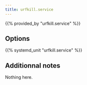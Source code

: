 ```yaml
---
title: urfkill.service
---
```


{{% provided_by "urfkill.service" %}}

## Options

{{% systemd_unit "urfkill.service" %}}

## Additionnal notes

Nothing here.